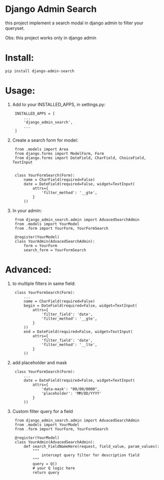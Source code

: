 Django Admin Search
===================

this project implement a search modal in django admin to filter your queryset.

Obs: this project works only in django admin

# Install:
    pip install django-admin-search

# Usage:

1. Add to your INSTALLED_APPS, in settings.py:

        INSTALLED_APPS = [  
            ...
            'django_admin_search',
            ...
        ]  

2. Create a search form for model:

        from .models import Area
        from django.forms import ModelForm, Form
        from django.forms import DateField, CharField, ChoiceField, TextInput


        class YourFormSearch(Form):
            name = CharField(required=False)
            date = DateField(required=False, widget=TextInput(
                attrs={ 
                    'filter_method': '__gte',
                }
            ))

3. In your admin:

        from django_admin_search.admin import AdvacedSearchAdmin
        from .models import YourModel
        from .form import YourForm, YourFormSearch

        @register(YourModel)
        class YourAdmin(AdvacedSearchAdmin):
            form = YourForm
            search_form = YourFormSearch

# Advanced:

1. to multiple filters in same field:

        class YourFormSearch(Form):
            ...
            name = CharField(required=False)
            begin = DateField(required=False, widget=TextInput(
                attrs={
                    'filter_field': 'date', 
                    'filter_method': '__gte',
                }
            ))
            end = DateField(required=False, widget=TextInput(
                attrs={
                    'filter_field': 'date', 
                    'filter_method': '__lte',
                }
            ))

2. add placeholder and mask

        class YourFormSearch(Form):
            ...
            date = DateField(required=False, widget=TextInput(
                attrs={
                    'data-mask': "00/00/0000", 
                    'placeholder': 'MM/DD/YYYY'
                }
            ))

3. Custom filter query for a field

        from django_admin_search.admin import AdvacedSearchAdmin
        from .models import YourModel
        from .form import YourForm, YourFormSearch

        @register(YourModel)
        class YourAdmin(AdvacedSearchAdmin):
            def search_FieldNameHere(request, field_value, param_values):
                """
                    intercept query filter for description field
                """
                query = Q()
                # your Q logic here
                return query